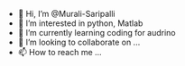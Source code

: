 - 👋 Hi, I’m @Murali-Saripalli
- 👀 I’m interested in python, Matlab
- 🌱 I’m currently learning coding for audrino 
- 💞️ I’m looking to collaborate on ...
- 📫 How to reach me ...

<!---
Murali-Saripalli/Murali-Saripalli is a ✨ special ✨ repository because its `README.md` (this file) appears on your GitHub profile.
You can click the Preview link to take a look at your changes.
--->
